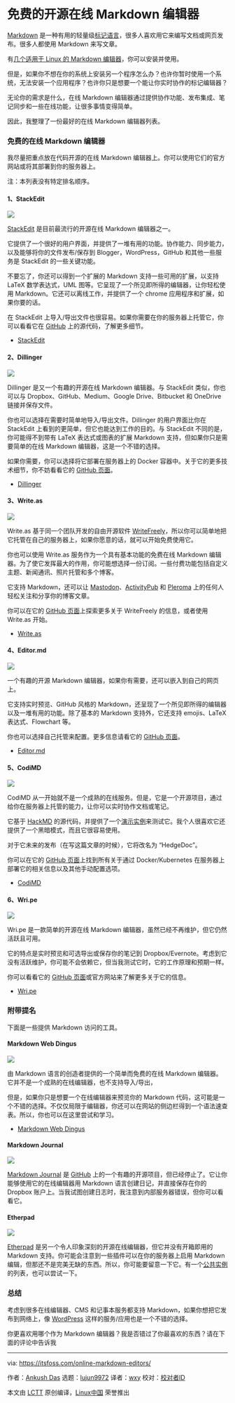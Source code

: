 [#]: collector: (lujun9972)
[#]: translator: (wxy)
[#]: reviewer: ( )
[#]: publisher: ( )
[#]: url: ( )
[#]: subject: (Best Free Online Markdown Editors That Are Also Open Source)
[#]: via: (https://itsfoss.com/online-markdown-editors/)
[#]: author: (Ankush Das https://itsfoss.com/author/ankush/)

免费的开源在线 Markdown 编辑器
======

[Markdown][1] 是一种有用的轻量级[标记语言][2]，很多人喜欢用它来编写文档或网页发布。很多人都使用 Markdown 来写文章。

有[几个适用于 Linux 的 Markdown 编辑器][3]，你可以安装并使用。

但是，如果你不想在你的系统上安装另一个程序怎么办？也许你暂时使用一个系统，无法安装一个应用程序？也许你只是想要一个能让你实时协作的标记编辑器？

无论你的需求是什么，在线 Markdown 编辑器通过提供协作功能、发布集成、笔记同步和一些在线功能，让很多事情变得简单。

因此，我整理了一份最好的在线 Markdown 编辑器列表。

### 免费的在线 Markdown 编辑器

我尽量把重点放在代码开源的在线 Markdown 编辑器上。你可以使用它们的官方网站或将其部署到你的服务器上。

注：本列表没有特定排名顺序。

#### 1、StackEdit

![][4]

[StackEdit][5] 是目前最流行的开源在线 Markdown 编辑器之一。

它提供了一个很好的用户界面，并提供了一堆有用的功能。协作能力、同步能力，以及能够将你的文件发布/保存到 Blogger，WordPress，GitHub 和其他一些服务是 StackEdit 的一些关键功能。

不要忘了，你还可以得到一个扩展的 Markdown 支持一些可用的扩展，以支持 LaTeX 数学表达式，UML 图等。它呈现了一个所见即所得的编辑器，让你轻松使用 Markdown。它还可以离线工作，并提供了一个 chrome 应用程序和扩展，如果你要的话。

在 StackEdit 上导入/导出文件也很容易。如果你需要在你的服务器上托管它，你可以看看它在 [GitHub][6] 上的源代码，了解更多细节。

- [StackEdit][7]

#### 2、Dillinger

![][8]

Dillinger 是又一个有趣的开源在线 Markdown 编辑器。与 StackEdit 类似，你也可以与 Dropbox、GitHub、Medium、Google Drive、Bitbucket 和 OneDrive 链接并保存文件。

你也可以选择在需要时简单地导入/导出文件。Dillinger 的用户界面比你在 StackEdit 上看到的更简单，但它也能达到工作的目的。与 StackEdit 不同的是，你可能得不到带有 LaTeX 表达式或图表的扩展 Markdown 支持，但如果你只是需要简单的在线 Markdown 编辑器，这是一个不错的选择。

如果你需要，你可以选择将它部署在服务器上的 Docker 容器中。关于它的更多技术细节，你不妨看看它的 [GitHub 页面][9]。

- [Dillinger][10]

#### 3、Write.as

![][11]

Write.as 基于同一个团队开发的自由开源软件 [WriteFreely][12]，所以你可以简单地把它托管在自己的服务器上，如果你愿意的话，就可以开始免费使用它。

你也可以使用 Write.as 服务作为一个具有基本功能的免费在线 Markdown 编辑器。为了使它发挥最大的作用，你可能想选择一份订阅。一些付费功能包括自定义主题、新闻通讯、照片托管和多个博客。

它支持 Markdown，还可以让 [Mastodon][13]、[ActivityPub][14] 和 [Pleroma][15] 上的任何人轻松关注和分享你的博客文章。

你可以在它的 [GitHub 页面][16]上探索更多关于 WriteFreely 的信息，或者使用 Write.as 开始。

- [Write.as][17]

#### 4、Editor.md

![][18]

一个有趣的开源 Markdown 编辑器，如果你有需要，还可以嵌入到自己的网页上。

它支持实时预览、GitHub 风格的 Markdown，还呈现了一个所见即所得的编辑器以及一堆有用的功能。除了基本的 Markdown 支持外，它还支持 emojis、LaTeX 表达式、Flowchart 等。

你也可以选择自己托管来配置。更多信息请看它的 [GitHub 页面][19]。

- [Editor.md][20]

#### 5、CodiMD

![][21]

CodiMD 从一开始就不是一个成熟的在线服务。但是，它是一个开源项目，通过给你在服务器上托管的能力，让你可以实时协作文档或笔记。

它基于 [HackMD][22] 的源代码，并提供了一个[演示实例][23]来测试它。我个人很喜欢它还提供了一个黑暗模式，而且它很容易使用。

对于它未来的发布（在写这篇文章的时候），它将改名为 “HedgeDoc”。

你可以在它的 [GitHub 页面][24]上找到所有关于通过 Docker/Kubernetes 在服务器上部署它的相关信息以及其他手动配置选项。

- [CodiMD][25]

#### 6、Wri.pe

![][26]

Wri.pe 是一款简单的开源在线 Markdown 编辑器，虽然已经不再维护，但它仍然活跃且可用。

它的特点是实时预览和可选导出或保存你的笔记到 Dropbox/Evernote。考虑到它没有活跃维护，你可能不会依赖它，但当我测试它时，它的工作原理和预期一样。

你可以看看它的 [GitHub 页面][27]或官方网站来了解更多关于它的信息。

- [Wri.pe][28]

### 附带提名

下面是一些提供 Markdown 访问的工具。

#### Markdown Web Dingus

![][29]

由 Markdown 语言的创造者提供的一个简单而免费的在线 Markdown 编辑器。它并不是一个成熟的在线编辑器，也不支持导入/导出，

但是，如果你只是想要一个在线编辑器来预览你的 Markdown 代码，这可能是一个不错的选择。不仅仅局限于编辑器，你还可以在网站的侧边栏得到一个语法速查表。所以，你也可以在这里尝试和学习。

- [Markdown Web Dingus][30]

#### Markdown Journal

![][31]

[Markdown Journal][32] 是 [GitHub][33] 上的一个有趣的开源项目，但已经停止了。它让你能够使用它的在线编辑器用 Markdown 语言创建日记，并直接保存在你的 Dropbox 账户上。当我试图创建日志时，我注意到内部服务器错误，但你可以看看它。

#### Etherpad

![][34]

[Etherpad][35] 是另一个令人印象深刻的开源在线编辑器，但它并没有开箱即用的 Markdown 支持。你可能会注意到一些插件可以在你的服务器上启用 Markdown 编辑，但那还不是完美无缺的东西。所以，你可能要留意一下它。有一个[公共实例][36]的列表，也可以尝试一下。

### 总结

考虑到很多在线编辑器、CMS 和记事本服务都支持 Markdown，如果你想把它发布到网络上，像 [WordPress][37] 这样的服务/应用也是一个不错的选择。

你更喜欢用哪个作为 Markdown 编辑器？我是否错过了你最喜欢的东西？请在下面的评论中告诉我

--------------------------------------------------------------------------------

via: https://itsfoss.com/online-markdown-editors/

作者：[Ankush Das][a]
选题：[lujun9972][b]
译者：[wxy](https://github.com/wxy)
校对：[校对者ID](https://github.com/校对者ID)

本文由 [LCTT](https://github.com/LCTT/TranslateProject) 原创编译，[Linux中国](https://linux.cn/) 荣誉推出

[a]: https://itsfoss.com/author/ankush/
[b]: https://github.com/lujun9972
[1]: https://en.wikipedia.org/wiki/Markdown
[2]: https://en.wikipedia.org/wiki/Markup_language
[3]: https://itsfoss.com/best-markdown-editors-linux/
[4]: https://i0.wp.com/itsfoss.com/wp-content/uploads/2020/08/stackedit-screenshot.png?resize=800%2C396&ssl=1
[5]: https://itsfoss.com/stackedit-markdown-editor/
[6]: https://github.com/benweet/stackedit
[7]: https://stackedit.io/
[8]: https://i0.wp.com/itsfoss.com/wp-content/uploads/2020/08/dillinger-screenshot.jpg?resize=800%2C390&ssl=1
[9]: https://github.com/joemccann/dillinger
[10]: https://dillinger.io/
[11]: https://i2.wp.com/itsfoss.com/wp-content/uploads/2020/08/write-as-screenshot.jpg?resize=800%2C505&ssl=1
[12]: https://writefreely.org/
[13]: https://itsfoss.com/mastodon-open-source-alternative-twitter/
[14]: https://en.wikipedia.org/wiki/ActivityPub
[15]: https://pleroma.social/
[16]: https://github.com/writeas/writefreely
[17]: https://write.as/
[18]: https://i2.wp.com/itsfoss.com/wp-content/uploads/2020/08/editor-md-screenshot.jpg?resize=800%2C436&ssl=1
[19]: https://github.com/pandao/editor.md
[20]: http://editor.md.ipandao.com/en.html
[21]: https://i0.wp.com/itsfoss.com/wp-content/uploads/2020/08/codiMD.png?resize=800%2C525&ssl=1
[22]: https://hackmd.io/
[23]: https://demo.codimd.org/
[24]: https://github.com/codimd/server
[25]: https://demo.codimd.org
[26]: https://i0.wp.com/itsfoss.com/wp-content/uploads/2020/08/wri-pe-screenshot.jpg?resize=800%2C558&ssl=1
[27]: https://github.com/masuidrive/open-wripe
[28]: https://wri.pe/
[29]: https://i0.wp.com/itsfoss.com/wp-content/uploads/2020/08/markdown-web-dingus.jpg?resize=800%2C616&ssl=1
[30]: https://daringfireball.net/projects/markdown/dingus
[31]: https://i1.wp.com/itsfoss.com/wp-content/uploads/2020/08/markdown-journal.jpg?resize=800%2C656&ssl=1
[32]: https://markdownjournal.com/
[33]: https://github.com/maciakl/MarkdownJournal
[34]: https://i1.wp.com/itsfoss.com/wp-content/uploads/2020/08/etherpad-public-instance.png?resize=800%2C556&ssl=1
[35]: https://etherpad.org/
[36]: https://github.com/ether/etherpad-lite/wiki/Sites-that-run-Etherpad-Lite
[37]: https://wordpress.com/
